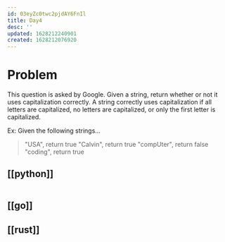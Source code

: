 ```yaml
---
id: 03eyZc0twc2pjdAY6FnIl
title: Day4
desc: ''
updated: 1628212240901
created: 1628212076920
---
```

# Problem
This question is asked by Google. Given a string, return whether or not it uses capitalization correctly. A string correctly uses capitalization if all letters are capitalized, no letters are capitalized, or only the first letter is capitalized.

Ex: Given the following strings...

> "USA", return true
> "Calvin", return true
> "compUter", return false
> "coding", return true

## [[python]]
```python

```
## [[go]]

## [[rust]]

